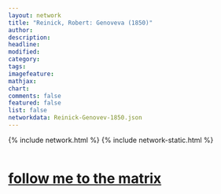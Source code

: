 ```yaml
---
layout: network
title: "Reinick, Robert: Genoveva (1850)"
author:
description:
headline:
modified:
category:
tags: 
imagefeature: 
mathjax: 
chart: 
comments: false
featured: false
list: false
networkdata: Reinick-Genovev-1850.json
---
```

{% include network.html %}
{% include network-static.html %}
<div class="row">
  <div class="small-5 small-centered columns"><a href="/matrix0008"><h1>follow me to the matrix</h1></a>
</div>
</div>

